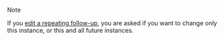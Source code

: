 <!-- markdownlint-disable-file MD041 -->
> [!NOTE]
> If you [edit a repeating follow-up][1], you are asked if you want to change only this instance, or this and all future instances.

<!-- Referenced links -->
[1]: ../recurrence/edit.md

